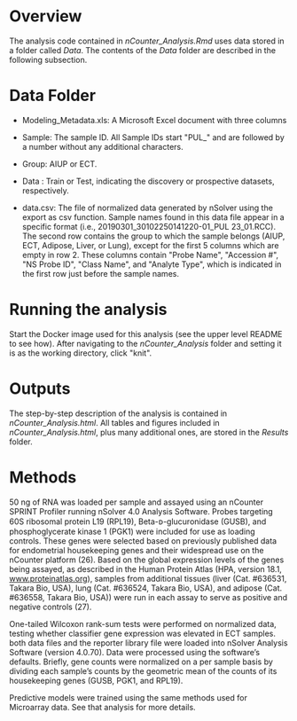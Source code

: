 # Overview


The analysis code contained in *nCounter_Analysis.Rmd* uses data stored in a folder called *Data*. The contents of the *Data* folder are described in the following subsection.


# Data Folder


- Modeling_Metadata.xls: A Microsoft Excel document with three columns
 - Sample: The sample ID. All Sample IDs start "PUL_" and are followed by a number without any additional characters.
  - Group: AIUP or ECT.
  - Data : Train or Test, indicating the discovery or prospective datasets, respectively.


- data.csv: The file of normalized data generated by nSolver using the export as csv function. Sample names found in this data file appear in a specific format (i.e., 20190301_30102250141220-01_PUL 23_01.RCC). The second row contains the group to which the sample belongs (AIUP, ECT, Adipose, Liver, or Lung), except for the first 5 columns which are empty in row 2. These columns contain "Probe Name", "Accession #", "NS Probe ID", "Class Name", and "Analyte Type", which is indicated in the first row just before the sample names.


# Running the analysis


Start the Docker image used for this analysis (see the upper level README to see how). After navigating to the *nCounter_Analysis* folder and setting it is as the working directory, click "knit".


# Outputs


The step-by-step description of the analysis is contained in *nCounter_Analysis.html*. All tables and figures included in *nCounter_Analysis.html*, plus many additional ones, are stored in the *Results* folder.


# Methods


50 ng of RNA was loaded per sample and assayed using an nCounter SPRINT Profiler running nSolver 4.0 Analysis Software. Probes targeting 60S ribosomal protein L19 (RPL19), Beta-ᴅ-glucuronidase (GUSB), and phosphoglycerate kinase 1 (PGK1) were included for use as loading controls. These genes were selected based on previously published data for endometrial housekeeping genes and their widespread use on the nCounter platform (26). Based on the global expression levels of the genes being assayed, as described in the Human Protein Atlas (HPA, version 18.1, www.proteinatlas.org), samples from additional tissues (liver (Cat. #636531, Takara Bio, USA), lung (Cat. #636524, Takara Bio, USA), and adipose (Cat. #636558, Takara Bio, USA)) were run in each assay to serve as positive and negative controls (27).


One-tailed Wilcoxon rank-sum tests were performed on normalized data, testing whether classifier gene expression was elevated in ECT samples. both data files and the reporter library file were loaded into nSolver Analysis Software (version 4.0.70). Data were processed using the software’s defaults. Briefly, gene counts were normalized on a per sample basis by dividing each sample’s counts by the geometric mean of the counts of its housekeeping genes (GUSB, PGK1, and RPL19).


Predictive models were trained using the same methods used for Microarray data. See that analysis for more details.
